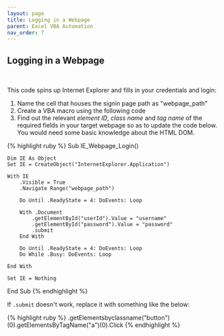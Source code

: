 ```yaml
---
layout: page
title: Logging in a Webpage
parent: Excel VBA Automation
nav_order: 7
---
```


## Logging in a Webpage

<br/>

This code spins up Internet Explorer and fills in your credentials and login:

1. Name the cell that houses the signin page path as "webpage_path"
2. Create a VBA macro using the following code
3. Find out the relevant _element ID_, _class name_ and _tag name_ of the required fields in your target webpage so as to update the code below. You would need some basic knowledge about the HTML DOM.

{% highlight ruby %}
Sub IE_Webpage_Login()

    Dim IE As Object
    Set IE = CreateObject("InternetExplorer.Application")
    
    With IE
        .Visible = True
        .Navigate Range("webpage_path")
    
        Do Until .ReadyState = 4: DoEvents: Loop
    
        With .Document
            .getElementById("userId").Value = "username"
            .getElementById("password").Value = "password"
            .submit
        End With
    
        Do Until .ReadyState = 4: DoEvents: Loop
        Do While .Busy: DoEvents: Loop
    
    End With    
    
    Set IE = Nothing


End Sub
{% endhighlight %}


If `.submit` doesn't work, replace it with something like the below:

{% highlight ruby %}
            .getElementsbyclassname("button")(0).getElementsByTagName("a")(0).Click
{% endhighlight %}